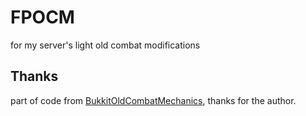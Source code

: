 # FPOCM

for my server's light old combat modifications

## Thanks
part of code from [BukkitOldCombatMechanics](https://github.com/kernitus/BukkitOldCombatMechanics), thanks for the author.

